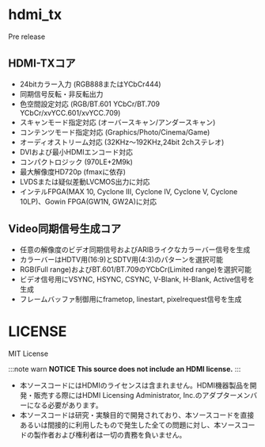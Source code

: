 # hdmi_tx
 Pre release

## HDMI-TXコア
- 24bitカラー入力 (RGB888またはYCbCr444)
- 同期信号反転・非反転出力
- 色空間設定対応 (RGB/BT.601 YCbCr/BT.709 YCbCr/xvYCC.601/xvYCC.709)
- スキャンモード指定対応 (オーバースキャン/アンダースキャン)
- コンテンツモード指定対応 (Graphics/Photo/Cinema/Game)
- オーディオストリーム対応 (32KHz～192KHz,24bit 2chステレオ)
- DVIおよび最小HDMIエンコード対応
- コンパクトロジック (970LE+2M9k)
- 最大解像度HD720p (fmaxに依存)
- LVDSまたは疑似差動LVCMOS出力に対応
- インテルFPGA(MAX 10, Cyclone III, Cyclone IV, Cyclone V, Cyclone 10LP)、Gowin FPGA(GW1N, GW2A)に対応

## Video同期信号生成コア
- 任意の解像度のビデオ同期信号およびARIBライクなカラーバー信号を生成
- カラーバーはHDTV用(16:9)とSDTV用(4:3)のパターンを選択可能
- RGB(Full range)およびBT.601/BT.709のYCbCr(Limited range)を選択可能
- ビデオ信号用にVSYNC, HSYNC, CSYNC, V-Blank, H-Blank, Active信号を生成
- フレームバッファ制御用にframetop, linestart, pixelrequest信号を生成

# LICENSE

MIT License

:::note warn
__NOTICE__
__This source does not include an HDMI license.__
:::

- 本ソースコードにはHDMIのライセンスは含まれません。HDMI機器製品を開発・販売する際にはHDMI Licensing Administrator, Inc.のアダプターメンバーになる必要があります。
- 本ソースコードは研究・実験目的で開発されており、本ソースコードを直接あるいは間接的に利用したもので発生した全ての問題に対し、本ソースコードの製作者および権利者は一切の責務を負いません。
